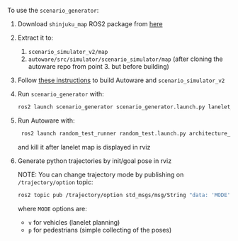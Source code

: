 To use the `scenario_generator`:

1. Download `shinjuku_map` ROS2 package from [here](https://drive.google.com/file/d/14rRcfNBrkgrWk8qTdwB7CA2JAowJpEuQ/view?usp=sharing)

2. Extract it to:
   1. `scenario_simulator_v2/map`
   2. `autoware/src/simulator/scenario_simulator/map` (after cloning the autoware repo from point 3. but before building)

3. Follow [these instructions](https://github.com/tier4/scenario_simulator_v2/blob/master/docs/tutorials/RunWithAutowareUniverse.md) to build Autoware and `scenario_simulator_v2`

4. Run `scenario_generator` with:

    ```bash
    ros2 launch scenario_generator scenario_generator.launch.py lanelet_map_path:=map/shinjuku_map/map/lanelet2_map.osm
    ```

5. Run Autoware with:

    ```bash
     ros2 launch random_test_runner random_test.launch.py architecture_type:=awf/universe sensor_model:=sample_sensor_kit vehicle_model:=sample_vehicle map_name:=shinjuku_map
    ```

    and kill it after lanelet map is displayed in rviz

6. Generate python trajectories by init/goal pose in rviz

    NOTE: You can change trajectory mode by publishing on `/trajectory/option` topic:

    ```bash
    ros2 topic pub /trajectory/option std_msgs/msg/String "data: 'MODE'" -1
    ```

    where `MODE` options are:
    * `v` for vehicles (lanelet planning)
    * `p` for pedestrians (simple collecting of the poses)

